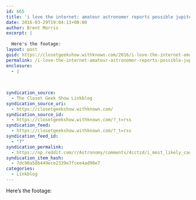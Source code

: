 ```yaml
---
id: 665
title: 'i love the internet: amateur astronomer reports possible jupiter impact, professional shows up in thread to tell the guy how to get Hubble pointed there'
date: 2016-03-29T19:04:13+00:00
author: Brent Morris
excerpt: |
  
  Here's the footage:
layout: post
guid: https://closetgeekshow.withknown.com/2016/i-love-the-internet-amateur-astronomer-reports-possible-jupiter-impact
permalink: /i-love-the-internet-amateur-astronomer-reports-possible-jupiter-impact-professional-shows-up-in-thread-to-tell-the-guy-how-to-get-hubble-pointed-there/
enclosure:
  - |
    
    
    
syndication_source:
  - The Closet Geek Show Linkblog
syndication_source_uri:
  - https://closetgeekshow.withknown.com/
syndication_source_id:
  - https://closetgeekshow.withknown.com/?_t=rss
syndication_feed:
  - https://closetgeekshow.withknown.com/?_t=rss
syndication_feed_id:
  - "7"
syndication_permalink:
  - https://np.reddit.com/r/Astronomy/comments/4cctzd/i_most_likely_caught_an_impact_on_juptier_on/d1h9b47?context=3
syndication_item_hash:
  - 7dc90a58b449ece2339e7fcee4ad90e7
categories:
  - Linkblog
---
```

<div class="known-bookmark">
  <p>
    Here&#8217;s the footage:
  </p>
  
  <p>
  </p>
</div>
